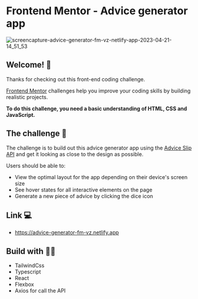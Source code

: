 # Frontend Mentor - Advice generator app



![screencapture-advice-generator-fm-vz-netlify-app-2023-04-21-14_51_53](https://user-images.githubusercontent.com/85753606/233641361-a55006b0-0c69-4967-8d13-2d7d1b4c1c1e.png)



## Welcome! 👋

Thanks for checking out this front-end coding challenge.

[Frontend Mentor](https://www.frontendmentor.io) challenges help you improve your coding skills by building realistic projects.

**To do this challenge, you need a basic understanding of HTML, CSS and JavaScript.**

## The challenge 🦾 

The challenge is to build out this advice generator app using the [Advice Slip API](https://api.adviceslip.com) and get it looking as close to the design as possible.

Users should be able to:

- View the optimal layout for the app depending on their device's screen size
- See hover states for all interactive elements on the page
- Generate a new piece of advice by clicking the dice icon


## Link 💻

- https://advice-generator-fm-vz.netlify.app


## Build with 👷‍♀️

- TailwindCss
- Typescript
- React
- Flexbox
- Axios for call the API




